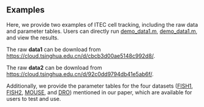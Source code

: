 ## Examples

Here, we provide two examples of ITEC cell tracking, including the raw data and parameter tables. Users can directly run [demo_data1.m](demo_data1.m), [demo_data1.m](demo_data1.m), and view the results.

The raw **data1** can be download from https://cloud.tsinghua.edu.cn/d/cbcb3d00ae5148c992d8/.

The raw **data2** can be download from https://cloud.tsinghua.edu.cn/d/92c0dd9794db41e5ab6f/.

Additionally, we provide the parameter tables for the four datasets ([FISH1](params_FISH1.csv), [FISH2](params_FISH2.csv), [MOUSE](params_MOUSE.csv), and [DRO](params_DRO.csv)) mentioned in our paper, which are available for users to test and use.
